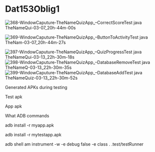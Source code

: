 # Dat153Oblig1

![368-WindowCaputure-TheNameQuizApp_–_CorrectScoreTest java_ TheNameQui-03-07_20h-44m-00s](https://user-images.githubusercontent.com/54099045/157106777-5c1eab69-6939-4b33-b68f-516666e556fd.png)

![369-WindowCaputure-TheNameQuizApp_–_ButtonToActivityTest java_ TheNam-03-07_20h-44m-27s](https://user-images.githubusercontent.com/54099045/157106810-56440de9-7022-47b5-a64b-37951a6cf546.png)

![397-WindowCaputure-TheNameQuizApp_–_QuizProgressTest java_ TheNameQui-03-13_22h-30m-18s](https://user-images.githubusercontent.com/54099045/158080025-298777ad-486d-44db-b7cb-87768b27494c.png)
![398-WindowCaputure-TheNameQuizApp_–_DatabaseRemoveTest java_ TheNameQ-03-13_22h-30m-35s](https://user-images.githubusercontent.com/54099045/158080027-46f47ce5-4ede-4212-8528-c833782bff39.png)
![399-WindowCaputure-TheNameQuizApp_–_DatabaseAddTest java_ TheNameQuiz-03-13_22h-30m-52s](https://user-images.githubusercontent.com/54099045/158080031-962d1236-58ca-4cd3-aec6-57ed08f5e9e6.png)


Generated APKs during testing

Test apk

App apk


What ADB commands

adb install -r myapp.apk

adb install -r mytestapp.apk

adb shell am instrument -w -e debug false -e class <packageName>.<className> <packageName>.test/testRunner
